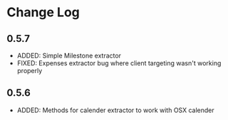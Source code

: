 # Change Log

## 0.5.7
- ADDED: Simple Milestone extractor
- FIXED: Expenses extractor bug where client targeting wasn't working properly

## 0.5.6
- ADDED: Methods for calender extractor to work with OSX calender
